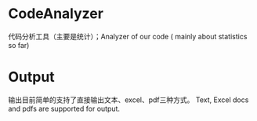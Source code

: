 # CodeAnalyzer
代码分析工具（主要是统计）；Analyzer  of our code ( mainly about statistics so far)

# Output
输出目前简单的支持了直接输出文本、excel、pdf三种方式。
Text, Excel docs and pdfs are supported for output.
